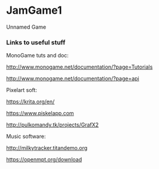 # JamGame1

Unnamed Game

### Links to useful stuff


MonoGame tuts and doc:

http://www.monogame.net/documentation/?page=Tutorials

http://www.monogame.net/documentation/?page=api


Pixelart soft:

https://krita.org/en/

https://www.piskelapp.com

http://pulkomandy.tk/projects/GrafX2


Music software:

http://milkytracker.titandemo.org

https://openmpt.org/download
